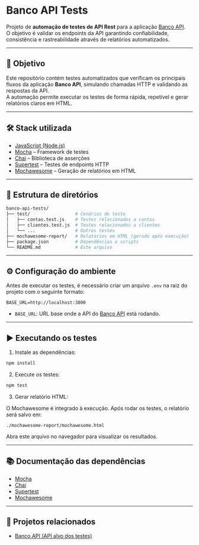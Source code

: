 # Banco API Tests

Projeto de **automação de testes de API Rest** para a aplicação [Banco API](https://github.com/juliodelimas/banco-api).  
O objetivo é validar os endpoints da API garantindo confiabilidade, consistência e rastreabilidade através de relatórios automatizados.

---

## 🎯 Objetivo

Este repositório contém testes automatizados que verificam os principais fluxos da aplicação **Banco API**, simulando chamadas HTTP e validando as respostas da API.  
A automação permite executar os testes de forma rápida, repetível e gerar relatórios claros em HTML.

---

## 🛠️ Stack utilizada

- [JavaScript (Node.js)](https://nodejs.org/en/)  
- [Mocha](https://mochajs.org/) – Framework de testes  
- [Chai](https://www.chaijs.com/) – Biblioteca de asserções  
- [Supertest](https://github.com/visionmedia/supertest) – Testes de endpoints HTTP  
- [Mochawesome](https://github.com/adamgruber/mochawesome) – Geração de relatórios em HTML  

---

## 📂 Estrutura de diretórios

```bash
banco-api-tests/
├── test/                 # Cenários de teste
│   ├── contas.test.js    # Testes relacionados a contas
│   ├── clientes.test.js  # Testes relacionados a clientes
│   └── ...               # Outros testes
├── mochawesome-report/   # Relatórios em HTML (gerado após execução)
├── package.json          # Dependências e scripts
└── README.md             # Este arquivo
```

---

## ⚙️ Configuração do ambiente

Antes de executar os testes, é necessário criar um arquivo `.env` na raiz do projeto com o seguinte formato:

```env
BASE_URL=http://localhost:3000
```

- `BASE_URL`: URL base onde a API do [Banco API](https://github.com/juliodelimas/banco-api) está rodando.

---

## ▶️ Executando os testes

1. Instale as dependências:

```bash
npm install
```

2. Execute os testes:

```bash
npm test
```

3. Gerar relatório HTML:

O Mochawesome é integrado à execução. Após rodar os testes, o relatório será salvo em:

```
./mochawesome-report/mochawesome.html
```

Abra este arquivo no navegador para visualizar os resultados.

---

## 📚 Documentação das dependências

- [Mocha](https://mochajs.org/)  
- [Chai](https://www.chaijs.com/api/)  
- [Supertest](https://github.com/visionmedia/supertest)  
- [Mochawesome](https://github.com/adamgruber/mochawesome)  

---

## 🔗 Projetos relacionados

- [Banco API (API alvo dos testes)](https://github.com/juliodelimas/banco-api)  
